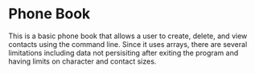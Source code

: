 # Phone Book
 This is a basic phone book that allows a user to create, delete, and view contacts using the command line. Since it uses arrays, there are several limitations including data not persisiting after exiting the program and having limits on character and contact sizes.
